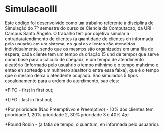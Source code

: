 # SimulacaoIII

Este código foi desenvolvido como um trabalho referente à disciplina de Simulação do 7º semestre do curso de Ciencia da Computacao, da URI - Campus Santo Ângelo. O trabalho tem por objetivo simular a entrada/atendimento de clientes (a quantidade de clientes eh informada pelo usuario) em um sistema, no qual os clientes são atendidos individualmente, sendo que os mesmos são organizados em uma fila de espera; cada cliente tem um tempo de criação (5 und de tempo) que serve como base para o cálculo de chegada, e um tempo de atendimento aleatório (informado pelo usuahrio o tempo mihnimo e o tempo mahximo e entao eh sorteadp um nuhmero aleahtorio entre essa faixa), que é o tempo que o mesmo deixa o atendente ocupado. Sao simulados 5 tipos escalonamento para a ordem do atendimento, sao eles:

*FIFO - first in first out;

*LIFO - last in first out;

*Por prioridade (Nao Preemptivvo e Preemptivo) - 10% dos clientes tem prioridade 1, 20% prioridade 2, 30% prioridade 3 e 40% 4;e

*Round Robin - (a fatia de tempo, o quantum, eh informada pelo usuahrio). 

